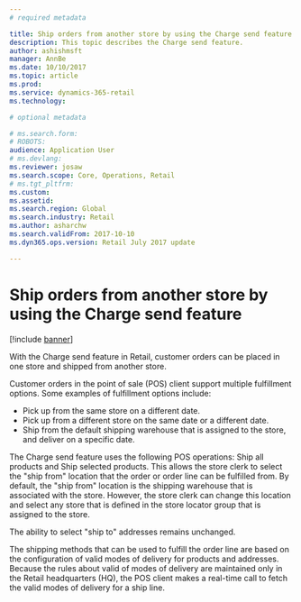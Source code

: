 ```yaml
---
# required metadata

title: Ship orders from another store by using the Charge send feature
description: This topic describes the Charge send feature.
author: ashishmsft
manager: AnnBe
ms.date: 10/10/2017
ms.topic: article
ms.prod: 
ms.service: dynamics-365-retail
ms.technology: 

# optional metadata

# ms.search.form: 
# ROBOTS: 
audience: Application User
# ms.devlang: 
ms.reviewer: josaw
ms.search.scope: Core, Operations, Retail
# ms.tgt_pltfrm: 
ms.custom: 
ms.assetid: 
ms.search.region: Global
ms.search.industry: Retail
ms.author: asharchw
ms.search.validFrom: 2017-10-10
ms.dyn365.ops.version: Retail July 2017 update

---
```


# Ship orders from another store by using the Charge send feature

[!include [banner](includes/banner.md)]

With the Charge send feature in Retail, customer orders can be placed in one store and shipped from another store.

Customer orders in the point of sale (POS) client support multiple fulfillment options. Some examples of fulfillment options include:

- Pick up from the same store on a different date.
- Pick up from a different store on the same date or a different date.
- Ship from the default shipping warehouse that is assigned to the store, and deliver on a specific date.

The Charge send feature uses the following POS operations: Ship all products and Ship selected products. This allows the store clerk to select the "ship from" location that the order or order line can be fulfilled from. By default, the "ship from" location is the shipping warehouse that is associated with the store. However, the store clerk can change this location and select any store that is defined in the store locator group that is assigned to the store.

The ability to select "ship to" addresses remains unchanged.

The shipping methods that can be used to fulfill the order line are based on the configuration of valid modes of delivery for products and addresses. Because the rules about valid of modes of delivery are maintained only in the Retail headquarters (HQ), the POS client makes a real-time call to fetch the valid modes of delivery for a ship line.
